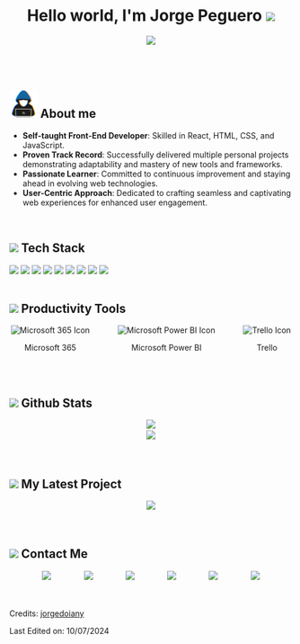 <h1 align="center"><b>Hello world, I'm Jorge Peguero </b><img src="https://media.giphy.com/media/hvRJCLFzcasrR4ia7z/giphy.gif" width="35"></h1>

<p align="center">
  <a href="https://github.com/DenverCoder1/readme-typing-svg"><img src="https://readme-typing-svg.herokuapp.com?font=Time+New+Roman&color=%23C8BE25&size=25&center=true&vCenter=true&width=600&height=100&lines=Front-End+Developer;React+Developer;Passionate+about+Coding+and+Design;Always+Exploring+New+Tech;Active+Learner/Researcher;Constantly+Seeking+Challenges"></a>
</p>

<br>
<br>

## <picture><img src = "https://github.com/0xAbdulKhalid/0xAbdulKhalid/raw/main/assets/mdImages/about_me.gif" width = 50px></picture> **About me**

- **Self-taught Front-End Developer**: Skilled in React, HTML, CSS, and JavaScript.
- **Proven Track Record**: Successfully delivered multiple personal projects demonstrating adaptability and mastery of new tools and frameworks.
- **Passionate Learner**: Committed to continuous improvement and staying ahead in evolving web technologies.
- **User-Centric Approach**: Dedicated to crafting seamless and captivating web experiences for enhanced user engagement.

<br>

## <img src="https://media2.giphy.com/media/QssGEmpkyEOhBCb7e1/giphy.gif?cid=ecf05e47a0n3gi1bfqntqmob8g9aid1oyj2wr3ds3mg700bl&rid=giphy.gif" width ="25"><b> Tech Stack</b>

<img src="https://img.shields.io/badge/-HTML5-E34F26?style=for-the-badge&logo=html5&logoColor=white&labelColor=282828">
<img src="https://img.shields.io/badge/-CSS-1572B6?style=for-the-badge&logo=css3&logoColor=white&labelColor=282828">
<img src="https://img.shields.io/badge/-JavaScript-F7DF1E?style=for-the-badge&logo=javascript&logoColor=black&labelColor=282828">
<img src="https://img.shields.io/badge/-React-61DAFB?style=for-the-badge&logo=react&logoColor=black&labelColor=282828">
<img src="https://img.shields.io/badge/-Vite-646CFF?style=for-the-badge&logo=vite&logoColor=white&labelColor=282828">
<img src="https://img.shields.io/badge/-VS%20Code-007ACC?style=for-the-badge&logo=visual-studio-code&logoColor=white&labelColor=282828">
<img src="https://img.shields.io/badge/-Figma-F24E1E?style=for-the-badge&logo=figma&logoColor=white&labelColor=282828">
<img src="https://img.shields.io/badge/-Git-F05032?style=for-the-badge&logo=git&logoColor=white&labelColor=282828">
<img src="https://img.shields.io/badge/-GitHub-181717?style=for-the-badge&logo=github&logoColor=white&labelColor=282828">

<br>
<br>

## <img src="https://media2.giphy.com/media/0mUTv7Yu0TFn0SGSN2/giphy.gif?cid=ecf05e47a0n3gi1bfqntqmob8g9aid1oyj2wr3ds3mg700bl&rid=giphy.gif" width="35"> <b> Productivity Tools </b>

<div style="display: flex; justify-content: center; align-items: center; width: 100%; gap: 50px">

<div style="text-align: center">
<img src="https://img.icons8.com/?size=100&id=g7UKWvv49CoI&format=png&color=000000" alt="Microsoft 365 Icon" width="60px">
<p>Microsoft 365</p>
</div>

<div style="text-align: center">
<img src="https://img.icons8.com/?size=100&id=Ny0t2MYrJ70p&format=png&color=000000" alt="Microsoft Power BI Icon" width="60px">
<p>Microsoft Power BI</p>
</div>

<div style="text-align: center">
<img src="https://img.icons8.com/?size=100&id=21049&format=png&color=000000" alt="Trello Icon" width="60px">
<p>Trello</p>
</div>

</div>

<br>
<br>

## <img src="https://media.giphy.com/media/iY8CRBdQXODJSCERIr/giphy.gif" width="35"><b> Github Stats </b>

<div style="display: flex; flex-direction: column; align-items: center; justify-content: center">
    <a href="https://github.com/jorgedoiany">
        <img src="https://github-readme-stats.vercel.app/api?username=jorgedoiany&show_icons=true&title_color=fff&icon_color=79ff97&text_color=9f9f9f&bg_color=151515" width="400" style="color: #9f9f9f; font-size: 14px;" />
    </a>
    <a href="https://github.com/jorgedoiany">
        <img src="https://github-readme-stats.vercel.app/api/top-langs/?username=jorgedoiany&layout=compact&bg_color=151515&text_color=9f9f9f&title_color=fff" width="300" style="color: #9f9f9f; font-size: 14px;" />
    </a>
</div>

<br>
<br>

## <img src="https://media2.giphy.com/media/WFZvB7VIXBgiz3oDXE/giphy.gif?cid=ecf05e47a0n3gi1bfqntqmob8g9aid1oyj2wr3ds3mg700bl&rid=giphy.gif" width="25"><b> My Latest Project </b>

<div style="display: flex; flex-direction: column; align-items: center;">
    <a href="https://github.com/jorgedoiany/cipher-box-app">
        <img src="https://github-readme-stats.vercel.app/api/pin/?username=jorgedoiany&repo=cipher-box-app&layout=compact&bg_color=151515&text_color=9f9f9f&title_color=fff" width="400" />
    </a>
</div>

<br>
<br>

## <img src="https://media.giphy.com/media/1qrYzmljo8crnzuQeM/giphy.gif" width="25"><b> Contact Me</b>

<div style="display: flex; justify-content: space-evenly; align-items: center;" >
<a href="https://web.facebook.com/Doiany/"><img src="https://img.shields.io/badge/Facebook-1877F2?style=flat&logo=facebook&logoColor=white"/></a>
<a href="https://www.instagram.com/jorgedoiany/?hl=es-la"><img src="https://img.shields.io/badge/Instagram-E4405F?style=flat&logo=instagram&logoColor=white"/></a>
<a href="https://x.com/JorgeDoiany"><img src="https://img.shields.io/badge/-FF6600?style=flat&logo=x&logoColor=white"/></a>
<a href="mailto:doiany.1412@gmail.com"><img src="https://img.shields.io/badge/Gmail-D14836?style=flat&logo=gmail&logoColor=white"/></a>
<a href="https://www.linkedin.com/in/jorge-peguero/"><img src="https://img.shields.io/badge/LinkedIn-0077B5?style=flat&logo=linkedin&logoColor=white"/></a>
<a href="https://github.com/jorgedoiany"><img src="https://img.shields.io/badge/GitHub-181717?style=flat&logo=github&logoColor=white"/></a>
</div>

<br>
<br>

Credits: [jorgedoiany](https://github.com/jorgedoiany/)

Last Edited on: 10/07/2024
